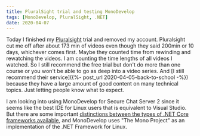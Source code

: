 ```yaml
---
title: PluralSight trial and testing MonoDevelop
tags: [MonoDevelop, PluralSight, .NET]
date: 2020-04-07
---
```

Today I finished my [Pluralsight](https://www.Pluralsight.com) trial and removed my account. Pluralsight cut me off after about 173 min of videos even though they said 200min or 10 days, whichever comes first. Maybe they counted time from rewinding and rewatching the videos. I am counting the time lengths of all videos I watched. So I still recommend the free trial but don't do more than one course or you won't be able to go as deep into a video series. And [I still recommend their service]({%- post_url 2020-04-05-back-to-school -%}) because they have a large amount of good content on many technical topics. Just letting people know what to expect.

I am looking into using MonoDevelop for Secure Chat Server 2 since it seems like the best IDE for Linux users that is equivalent to Visual Studio. But there are some important [distinctions between the types of .NET Core frameworks available](https://stackoverflow.com/questions/37738106/net-core-vs-mono/39740592#39740592), and MonoDevelop uses
"The Mono Project" as an implementation of the .NET Framework for Linux.
